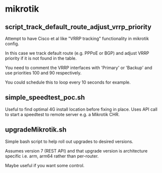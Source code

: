 # mikrotik

## script_track_default_route_adjust_vrrp_priority

Attempt to have Cisco et al like "VRRP tracking" functionality in mikrotik config. 

In this case we track default route (e.g. PPPoE or BGP) and adjust VRRP priority if it is not found in the table.

You need to comment the VRRP interfaces with 'Primary' or 'Backup' and use priorities 100 and 90 respectively.

You could schedule this to loop every 10 seconds for example.


## simple_speedtest_poc.sh

Useful to find optimal 4G install location before fixing in place. Uses API call to start a speedtest to remote server e.g. a Mikrotik CHR.


## upgradeMikrotik.sh

Simple bash script to help roll out upgrades to desired versions.  

Assumes version 7 (REST API) and that upgrade version is architecture specific i.e. arm, arm64 rather than per-router.

Maybe useful if you want some control.

